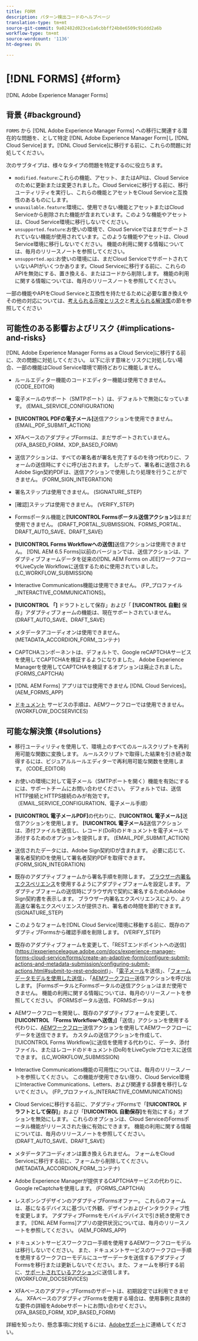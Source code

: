 ```yaml
---
title: FORM
description: パターン検出コードのヘルプページ
translation-type: tm+mt
source-git-commit: 9a02482d023ce1a6cbbff24b8e6509c91ddd2a6b
workflow-type: tm+mt
source-wordcount: '1136'
ht-degree: 0%

---
```



# [!DNL FORMS] {#form}

[!DNL Adobe Experience Manager Forms]

## 背景 {#background}

`FORMS` から [!DNL Adobe Experience Manager Forms] への移行に関連する潜在的な問題を、として特定 [!DNL Adobe Experience Manager Form]し [!DNL Cloud Service]ます。[!DNL Cloud Service]に移行する前に、これらの問題に対処してください。

次のサブタイプは、様々なタイプの問題を特定するのに役立ちます。

* `modified.feature`:これらの機能、アセット、またはAPIは、Cloud Serviceのために更新または変更されました。Cloud Serviceに移行する前に、移行ユーティリティを実行し、これらの機能とアセットをCloud Serviceと互換性のあるものにします。
* `unavailable.feature`:環境に、使用できない機能とアセットまたはCloud Serviceから削除された機能が含まれています。このような機能やアセットは、Cloud Service環境に移行しないでください。
* `unsupported.feature`:お使いの環境で、Cloud Serviceではまだサポートされていない機能が使用されています。このような機能やアセットは、Cloud Service環境に移行しないでください。 機能の利用に関する情報については、毎月のリリースノートを参照してください。
* `unsupported.api`:お使いの環境には、まだCloud ServiceでサポートされていないAPIがいくつかあります。Cloud Serviceに移行する前に、これらのAPIを無効にする、置き換える、またはコードから削除します。 機能の利用に関する情報については、毎月のリリースノートを参照してください。

一部の機能やAPIをCloud Serviceと互換性を持たせるために必要な置き換えやその他の対応については、[考えられる示唆とリスク](#implications-and-risks)と[考えられる解決策](#solutions)の節を参照してください

## 可能性のある影響およびリスク {#implications-and-risks}

[!DNL Adobe Experience Manager Forms as a Cloud Service]に移行する前に、次の問題に対処してください。 以下に示す意味とリスクに対処しない場合、一部の機能はCloud Service環境で期待どおりに機能しません。

* ルールエディター機能のコードエディター機能は使用できません。 (CODE_EDITOR)

* 電子メールのサポート（SMTPポート）は、デフォルトで無効になっています。 (EMAIL_SERVICE_CONFIGURATION)

* **[!UICONTROL PDFの電子メール]**&#x200B;送信アクションを使用できません。(EMAIL_PDF_SUBMIT_ACTION)

* XFAベースのアダプティブFormsは、まだサポートされていません。 (XFA_BASED_FORM、XDP_BASED_FORM)

* 送信アクションは、すべての署名者が署名を完了するのを待つ代わりに、フォームの送信時にすぐに呼び出されます。 したがって、署名者に送信されるAdobe Sign契約PDFは、送信アクションで使用したり処理を行うことができません。 (FORM_SIGN_INTEGRATION)

* 署名ステップは使用できません。 (SIGNATURE_STEP)

* [確認]ステップは使用できません。 (VERIFY_STEP)

* Formsポータル機能と&#x200B;**[!UICONTROL Formsポータル送信アクション]**&#x200B;はまだ使用できません。 (DRAFT_PORTAL_SUBMISSION、FORMS_PORTAL、DRAFT_AUTO_SAVE、DRAFT_SAVE)

* **[!UICONTROL Forms Workflowへの送信]**&#x200B;送信アクションは使用できません。 [!DNL AEM 6.5 Forms]以前のバージョンでは、送信アクションは、アダプティブフォームデータを従来の[!DNL AEM Forms on JEE]ワークフローやLiveCycle Workflowに送信するために使用されていました。 (LC_WORKFLOW_SUBMISSION)

* Interactive Communications機能は使用できません。  (FP_プロファイル_INTERACTIVE_COMMUNICATIONS)。

* **[!UICONTROL 「]** ドラフトとして保存」および「 **[!UICONTROL 自動]** 保存」アダプティブフォームの機能は、現在サポートされていません。(DRAFT_AUTO_SAVE、DRAFT_SAVE)

* メタデータアコーディオンは使用できません。 (METADATA_ACCORDION_FORM_コンテナ)

* CAPTCHAコンポーネントは、デフォルトで、Google reCAPTCHAサービスを使用してCAPTCHAを検証するようになりました。 Adobe Experience Managerを使用してCAPTCHAを検証するオプションは廃止されました。 (FORMS_CAPTCHA)

* [!DNL AEM Forms] アプリはでは使用できません [!DNL Cloud Services]。(AEM_FORMS_APP)

* [ドキュメント](https://experienceleague.adobe.com/docs/experience-manager-65/forms/install-aem-forms/osgi-installation/install-configure-document-services.html?lang=en#deployment-topology) サービスの手順は、AEMワークフローでは使用できません。(WORKFLOW_DOCSERVICES)

## 可能な解決策 {#solutions}

* 移行ユーティリティを使用して、環境上のすべてのルールスクリプトを再利用可能な関数に変換します。 ルールスクリプトで取得した結果を引き続き取得するには、ビジュアルルールエディターで再利用可能な関数を使用します。 (CODE_EDITOR)

* お使いの環境に対して電子メール（SMTPポートを開く）機能を有効にするには、サポートチームにお問い合わせください。 デフォルトでは、送信HTTP接続とHTTPS接続のみが有効です。 （EMAIL_SERVICE_CONFIGURATION、電子メール手順）

* **[!UICONTROL 電子メールPDF]**&#x200B;の代わりに、**[!UICONTROL 電子メール]**&#x200B;送信アクションを使用します。 **[!UICONTROL 電子メール]**&#x200B;送信アクションは、添付ファイルを送信し、レコード(DoR)のドキュメントを電子メールで添付するためのオプションを提供します。 (EMAIL_PDF_SUBMIT_ACTION)

* 送信されたデータには、Adobe Sign契約IDが含まれます。 必要に応じて、署名者契約IDを使用して署名者契約PDFを取得できます。  (FORM_SIGN_INTEGRATION)

* 既存のアダプティブフォームから署名手順を削除します。 [ブラウザー内署名エクスペリエンス](https://medium.com/adobetech/using-adobe-sign-to-e-sign-an-adaptive-form-heres-the-best-way-to-do-it-dc3e15f9b684)を使用するようにアダプティブフォームを設定します。 アダプティブフォームの送信時にブラウザ内で契約に署名するためのAdobe Sign契約書を表示します。 ブラウザー内署名エクスペリエンスにより、より高速な署名エクスペリエンスが提供され、署名者の時間を節約できます。 (SIGNATURE_STEP)

* このようなフォームを[!DNL Cloud Service]環境に移動する前に、既存のアダプティブFormsから確認手順を削除します。 (VERIFY_STEP)

* 既存のアダプティブフォームを変更して、「RESTエンドポイントへの送信](https://experienceleague.adobe.com/docs/experience-manager-forms-cloud-service/forms/create-an-adaptive-form/configure-submit-actions-and-metadata-submission/configuring-submit-actions.html#submit-to-rest-endpoint)」、「[電子メール](https://experienceleague.adobe.com/docs/experience-manager-forms-cloud-service/forms/create-an-adaptive-form/configure-submit-actions-and-metadata-submission/configuring-submit-actions.html#send-email)を送信」、「[フォームデータモデルを使用した送信](https://experienceleague.adobe.com/docs/experience-manager-forms-cloud-service/forms/create-an-adaptive-form/configure-submit-actions-and-metadata-submission/configuring-submit-actions.html#submit-using-form-data-model)」、「[AEMワークフロー](https://experienceleague.adobe.com/docs/experience-manager-forms-cloud-service/forms/create-an-adaptive-form/configure-submit-actions-and-metadata-submission/configuring-submit-actions.html#invoke-an-aem-workflow)送信アクションを呼び出します。 [FormsポータルとFormsポータルの送信アクションはまだ使用できません。 機能の利用に関する情報については、毎月のリリースノートを参照してください。 (FORMSポータル送信、FORMSポータル)

* AEMワークフローを開発し、既存のアダプティブフォームを変更して、**[!UICONTROL 「Forms Workflowへ送信」]**「送信」アクションを使用する代わりに、[AEMワークフロー](https://experienceleague.adobe.com/docs/experience-manager-forms-cloud-service/forms/create-an-adaptive-form/configure-submit-actions-and-metadata-submission/configuring-submit-actions.html#invoke-an-aem-workflow)送信アクションを使用してAEMワークフローにデータを送信できます。 カスタムの送信アクションを作成して、[!UICONTROL Forms Workflow]に送信を使用する代わりに、データ、添付ファイル、またはレコードのドキュメント(DoR)をLiveCycleプロセスに送信できます。 (LC_WORKFLOW_SUBMISSION)

* Interactive Communications機能の可用性については、毎月のリリースノートを参照してください。 この機能が使用できない限り、Cloud Service環境にInteractive Communications、Letters、および関連する辞書を移行しないでください。 (FP_プロファイル_INTERACTIVE_COMMUNICATIONS)

* Cloud Serviceに移行する前に、アダプティブFormsで「**[!UICONTROL ドラフトとして保存]**」および「**[!UICONTROL 自動保存]**&#x200B;を有効にする」オプションを無効にします。 これらのオプションは、Cloud ServiceのFormsポータル機能がリリースされた後に有効にできます。 機能の利用に関する情報については、毎月のリリースノートを参照してください。 (DRAFT_AUTO_SAVE、DRAFT_SAVE)

* メタデータアコーディオンは置き換えられません。 フォームをCloud Serviceに移行する前に、フォームから削除してください。(METADATA_ACCORDION_FORM_コンテナ)

* Adobe Experience Managerが提供するCAPTCHAサービスの代わりに、Google reCaptchaを使用します。 (FORMS_CAPTCHA)

* レスポンシブデザインのアダプティブFormsオファー。 これらのフォームは、基になるデバイスに基づいて外観、デザインおよびインタラクティブ性を変更します。 アダプティブFormsをモバイルデバイスで引き続き使用できます。 [!DNL AEM Forms]アプリの提供状況については、毎月のリリースノートを参照してください。 (AEM_FORMS_APP)

* ドキュメントサービスワークフロー手順を使用するAEMワークフローモデルは移行しないでください。 また、ドキュメントサービスのワークフロー手順を使用するワークフローモデルにユーザーデータを送信するアダプティブFormsを移行または更新しないでください。また、フォームを移行する前に、[サポートされているアクション](https://experienceleague.adobe.com/docs/experience-manager-forms-cloud-service/forms/create-an-adaptive-form/configure-submit-actions-and-metadata-submission/configuring-submit-actions.html)に送信します。 (WORKFLOW_DOCSERVICES)

* XFAベースのアダプティブFormsのサポートは、初期設定では利用できません。 XFAベースのアダプティブFormsを使用する場合は、使用事例と具体的な要件の詳細をAdobeサポートにお問い合わせください。(XFA_BASED_FORM, XDP_BASED_FORM)

詳細を知ったり、懸念事項に対処するには、[Adobeサポート](https://helpx.adobe.com/enterprise/using/support-for-experience-cloud.html)に連絡してください。
